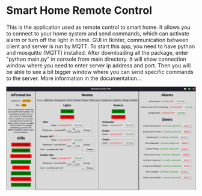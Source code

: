 # Smart Home Remote Control
This is the application used as remote control to smart home. It allows you to connect to your home system and send commands, 
which can activate alarm or turn off the light in home. GUI in tkinter, communication between client and server is run by MQTT.
To start this app, you need to have python and mosquitto (MQTT) installed. After downloading all the package, enter "python main.py"
in console from main directory. It will show connection window where you need to enter server ip address and port. 
Then you will be able to see a bit bigger window where you can send specific commands to the server. More information in the documentation...

<img alt="Screen" src="screen.png">
